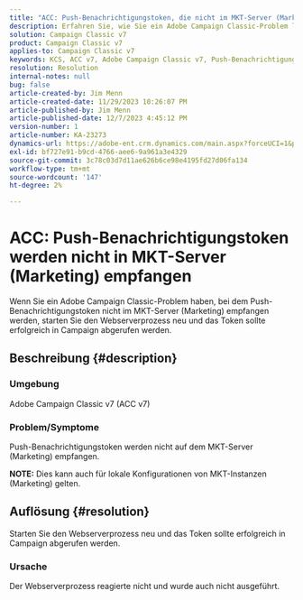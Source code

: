 ```yaml
---
title: "ACC: Push-Benachrichtigungstoken, die nicht im MKT-Server (Marketing) empfangen wurden"
description: Erfahren Sie, wie Sie ein Adobe Campaign Classic-Problem lösen können, bei dem Push-Benachrichtigungstoken nicht auf dem MKT-Server (Marketing) empfangen werden.
solution: Campaign Classic v7
product: Campaign Classic v7
applies-to: Campaign Classic v7
keywords: KCS, ACC v7, Adobe Campaign Classic v7, Push-Benachrichtigungstoken, nicht empfangen, MKT, Marketing-Server, Fehlerbehebung
resolution: Resolution
internal-notes: null
bug: false
article-created-by: Jim Menn
article-created-date: 11/29/2023 10:26:07 PM
article-published-by: Jim Menn
article-published-date: 12/7/2023 4:45:12 PM
version-number: 1
article-number: KA-23273
dynamics-url: https://adobe-ent.crm.dynamics.com/main.aspx?forceUCI=1&pagetype=entityrecord&etn=knowledgearticle&id=dc27c245-068f-ee11-8179-6045bd006268
exl-id: bf727e91-b9cd-4766-aee6-9a961a3e4329
source-git-commit: 3c78c03d7d11ae626b6ce98e4195fd27d06fa134
workflow-type: tm+mt
source-wordcount: '147'
ht-degree: 2%

---
```


# ACC: Push-Benachrichtigungstoken werden nicht in MKT-Server (Marketing) empfangen


Wenn Sie ein Adobe Campaign Classic-Problem haben, bei dem Push-Benachrichtigungstoken nicht im MKT-Server (Marketing) empfangen werden, starten Sie den Webserverprozess neu und das Token sollte erfolgreich in Campaign abgerufen werden.

## Beschreibung {#description}


### Umgebung

Adobe Campaign Classic v7 (ACC v7)



### Problem/Symptome

Push-Benachrichtigungstoken werden nicht auf dem MKT-Server (Marketing) empfangen.

<b>NOTE:</b> Dies kann auch für lokale Konfigurationen von MKT-Instanzen (Marketing) gelten.




## Auflösung {#resolution}


Starten Sie den Webserverprozess neu und das Token sollte erfolgreich in Campaign abgerufen werden.

### Ursache

Der Webserverprozess reagierte nicht und wurde auch nicht ausgeführt.

